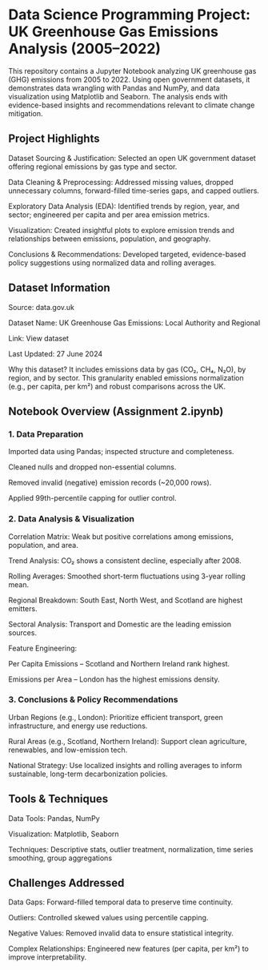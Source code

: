 # Data Science Programming Project: UK Greenhouse Gas Emissions Analysis (2005–2022)

This repository contains a Jupyter Notebook analyzing UK greenhouse gas (GHG) emissions from 2005 to 2022. Using open government datasets, it demonstrates data wrangling with Pandas and NumPy, and data visualization using Matplotlib and Seaborn. The analysis ends with evidence-based insights and recommendations relevant to climate change mitigation.

## Project Highlights
Dataset Sourcing & Justification: Selected an open UK government dataset offering regional emissions by gas type and sector.

Data Cleaning & Preprocessing: Addressed missing values, dropped unnecessary columns, forward-filled time-series gaps, and capped outliers.

Exploratory Data Analysis (EDA): Identified trends by region, year, and sector; engineered per capita and per area emission metrics.

Visualization: Created insightful plots to explore emission trends and relationships between emissions, population, and geography.

Conclusions & Recommendations: Developed targeted, evidence-based policy suggestions using normalized data and rolling averages.

## Dataset Information
Source: data.gov.uk

Dataset Name: UK Greenhouse Gas Emissions: Local Authority and Regional

Link: View dataset

Last Updated: 27 June 2024

Why this dataset?
It includes emissions data by gas (CO₂, CH₄, N₂O), by region, and by sector. This granularity enabled emissions normalization (e.g., per capita, per km²) and robust comparisons across the UK.

## Notebook Overview (Assignment 2.ipynb)
### 1. Data Preparation
Imported data using Pandas; inspected structure and completeness.

Cleaned nulls and dropped non-essential columns.

Removed invalid (negative) emission records (~20,000 rows).

Applied 99th-percentile capping for outlier control.

### 2. Data Analysis & Visualization
Correlation Matrix: Weak but positive correlations among emissions, population, and area.

Trend Analysis: CO₂ shows a consistent decline, especially after 2008.

Rolling Averages: Smoothed short-term fluctuations using 3-year rolling mean.

Regional Breakdown: South East, North West, and Scotland are highest emitters.

Sectoral Analysis: Transport and Domestic are the leading emission sources.

Feature Engineering:

Per Capita Emissions – Scotland and Northern Ireland rank highest.

Emissions per Area – London has the highest emissions density.

### 3. Conclusions & Policy Recommendations
Urban Regions (e.g., London): Prioritize efficient transport, green infrastructure, and energy use reductions.

Rural Areas (e.g., Scotland, Northern Ireland): Support clean agriculture, renewables, and low-emission tech.

National Strategy: Use localized insights and rolling averages to inform sustainable, long-term decarbonization policies.

## Tools & Techniques
Data Tools: Pandas, NumPy

Visualization: Matplotlib, Seaborn

Techniques: Descriptive stats, outlier treatment, normalization, time series smoothing, group aggregations

## Challenges Addressed
Data Gaps: Forward-filled temporal data to preserve time continuity.

Outliers: Controlled skewed values using percentile capping.

Negative Values: Removed invalid data to ensure statistical integrity.

Complex Relationships: Engineered new features (per capita, per km²) to improve interpretability.
